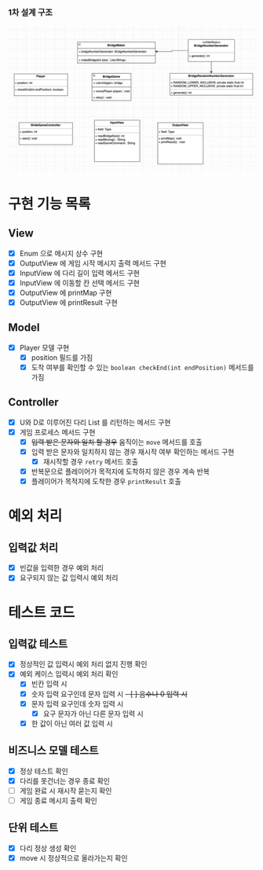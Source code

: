 ### 1차 설계 구조
![img.png](img.png)

# 구현 기능 목록

## View
- [X] Enum 으로 메시지 상수 구현
- [X] OutputView 에 게임 시작 메시지 출력 메서드 구현
- [X] InputView 에 다리 길이 입력 메서드 구현
- [X] InputView 에 이동할 칸 선택 메서드 구현
- [X] OutputView 에 printMap 구현
- [X] OutputView 에 printResult 구현

## Model
- [X] Player 모델 구현
  - [X] position 필드를 가짐
  - [X] 도착 여부를 확인할 수 있는 `boolean checkEnd(int endPosition)` 메서드를 가짐

## Controller
- [X] U와 D로 이루어진 다리 List 를 리턴하는 메서드 구현
- [X] 게임 프로세스 메서드 구현
  - [X] ~~입력 받은 문자와 일치 할 경우~~ 움직이는 `move` 메서드를 호출
  - [X] 입력 받은 문자와 일치하지 않는 경우 재시작 여부 확인하는 메서드 구현
    - [X] 재시작할 경우 `retry` 메서드 호출
  - [X] 반복문으로 플레이어가 목적지에 도착하지 않은 경우 계속 반복
  - [X] 플레이어가 목적지에 도착한 경우 `printResult` 호출

# 예외 처리
## 입력값 처리
- [X] 빈값을 입력한 경우 예외 처리
- [X] 요구되지 않는 값 입력시 예외 처리

# 테스트 코드
## 입력값 테스트
- [X] 정상적인 값 입력시 예외 처리 없지 진행 확인
- [X] 예외 케이스 입력시 예외 처리 확인
  - [X] 빈칸 입력 시
  - [X] 숫자 입력 요구인데 문자 입력 시
    ~~- [ ] 음수나 0 입력 시~~
  - [X] 문자 입력 요구인데 숫자 입력 시
    - [X] 요구 문자가 아닌 다른 문자 입력 시
  - [X] 한 값이 아닌 여러 값 입력 시
## 비즈니스 모델 테스트
- [X] 정상 테스트 확인
- [X] 다리를 못건너는 경우 종료 확인
- [ ] 게임 완료 시 재시작 묻는지 확인
- [ ] 게임 종료 메시지 출력 확인
## 단위 테스트
- [X] 다리 정상 생성 확인
- [X] move 시 정상적으로 올라가는지 확인
